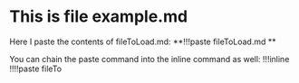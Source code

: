 # This is file example.md
Here I paste the contents of fileToLoad.md: **!!!paste fileToLoad.md **

You can chain the paste command into the inline command as well: !!!inline !!!!paste fileTo